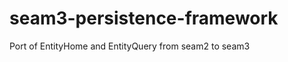 seam3-persistence-framework
===========================

Port of EntityHome and EntityQuery from seam2 to seam3
